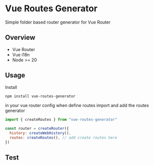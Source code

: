 # Vue Routes Generator

Simple folder based router generator for Vue Router

## Overview

- Vue Router
- Vue i18n
- Node >= 20

## Usage

Install

```sh
npm install vue-routes-generator
```

in your vue router config when define routes import and add the routes generator

```js
import { createRoutes } from "vue-routes-generator"

const router = createRouter({
  history: createWebHistory(),
  routes: createRoutes(), // add create routes here
})
```

## Test

